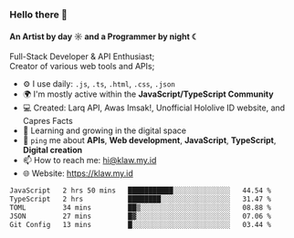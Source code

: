 ### Hello there 👋
#### An Artist by day ☼ and a Programmer by night ☾

Full-Stack Developer & API Enthusiast;<br>
Creator of various web tools and APIs;

- ⚙️ I use daily: `.js`, `.ts`, `.html`, `.css`, `.json`
- 🌍 I'm mostly active within the **JavaScript/TypeScript Community**
- 💻 Created: Larq API, Awas Imsak!, Unofficial Hololive ID website, and Capres Facts
- 🌱 Learning and growing in the digital space
- 💬 `ping` me about **APIs**, **Web development**, **JavaScript**, **TypeScript**, **Digital creation**
- 📫 How to reach me: hi@klaw.my.id
- 🌐 Website: https://klaw.my.id

<!--START_SECTION:waka-->

```txt
JavaScript   2 hrs 50 mins   ███████████░░░░░░░░░░░░░░   44.54 %
TypeScript   2 hrs           ████████░░░░░░░░░░░░░░░░░   31.47 %
TOML         34 mins         ██▒░░░░░░░░░░░░░░░░░░░░░░   08.88 %
JSON         27 mins         █▓░░░░░░░░░░░░░░░░░░░░░░░   07.06 %
Git Config   13 mins         █░░░░░░░░░░░░░░░░░░░░░░░░   03.44 %
```

<!--END_SECTION:waka-->

<!--unk0e-ctrlmd-blitzh-Klöggr-https://codepen.io/nikillpop/pen/VdJjJW-->
